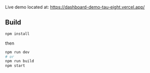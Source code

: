 Live demo located at: https://dashboard-demo-tau-eight.vercel.app/ 

## Build

```bash
npm install
```
then

```bash
npm run dev
# or
npm run build
npm start
```
